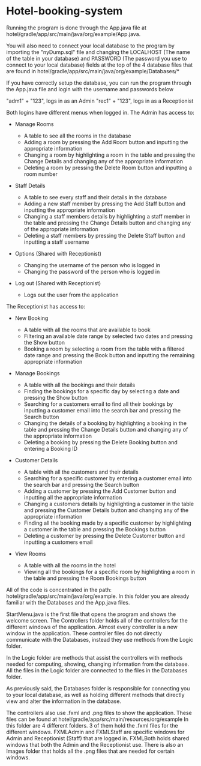 # Hotel-booking-system
Running the program is done through the App.java file at hotel/gradle/app/src/main/java/org/example/App.java.

You will also need to connect your local database to the program by importing the "nyDump.sql" file and changing the LOCALHOST (The name of the table in your database) and PASSWORD (The password you use to connect to your local database) fields at the top of the 4 database files that are found in hotel/gradle/app/src/main/java/org/example/Databases/*

If you have correctly setup the database, you can run the program through the App.java file and login with the username and passwords below

"adm1" + "123", logs in as an Admin
"rec1" + "123", logs in as a Receptionist

Both logins have different menus when logged in. 
The Admin has access to:
- Manage Rooms
    * A table to see all the rooms in the database
    * Adding a room by pressing the Add Room button and  inputting the appropriate information
    * Changing a room by highlighting a room in the table and pressing the Change Details and changing any of the appropriate information
    * Deleting a room by pressing the Delete Room button and inputting a room number

- Staff Details
    * A table to see every staff and their details in the database
    * Adding a new staff member by pressing the Add Staff button and inputting the appropriate information
    * Changing a staff members details by highlighting a staff member in the table and pressing the Change Details button and changing any of the appropriate information
    * Deleting a staff members by pressing the Delete Staff button and inputting a staff username

- Options (Shared with Receptionist)
    * Changing the username of the person who is logged in
    * Changing the password of the person who is logged in

- Log out (Shared with Receptionist)
    * Logs out the user from the application

The Receptionist has access to:
- New Booking
    * A table with all the rooms that are available to book
    * Filtering an available date range by selected two dates and pressing the Show button
    * Booking a room by selecting a room from the table with a filtered date range and pressing the Book button and inputting the remaining appropriate information

- Manage Bookings
    * A table with all the bookings and their details
    * Finding the bookings for a specific day by selecting a date and pressing the Show button
    * Searching for a customers email to find all their bookings by inputting a customer email into the search bar and pressing the Search button
    * Changing the details of a booking by highlighting a booking in the table and pressing the Change Details button and changing any of the appropriate information
    * Deleting a booking by pressing the Delete Booking button and entering a Booking ID

- Customer Details
    * A table with all the customers and their details
    * Searching for a specific customer by entering a customer email into the search bar and pressing the Search button
    * Adding a customer by pressing the Add Customer button and inputting all the appropriate information
    * Changing a customers details by highlighting a customer in the table and pressing the Customer Details button and changing any of the appropriate information
    * Finding all the booking made by a specific customer by highlighting a customer in the table and pressing the Bookings button
    * Deleting a customer by pressing the Delete Customer button and inputting a customers email

- View Rooms
    * A table with all the rooms in the hotel
    * Viewing all the bookings for a specific room by highlighting a room in the table and pressing the Room Bookings button


All of the code is concentrated in the path: hotel/gradle/app/src/main/java/org/example. In this folder you are already familiar with the Databases and the App.java files.

StartMenu.java is the first file that opens the program and shows the welcome screen.
The Controllers folder holds all of the controllers for the different windows of the application. Almost every controller is a new window in the application. These controller files do not directly communicate with the Databases, instead they use methods from the Logic folder.

In the Logic folder are methods that assist the controllers with methods needed for computing, showing, changing information from the database. All the files in the Logic folder are connected to the files in the Databases folder.

As previously said, the Databases folder is responsible for connecting you to your local database, as well as holding different methods that directly view and alter the information in the database. 

The controllers also use .fxml and .png files to show the application. These files can be found at hotel/gradle/app/src/main/resources/org/example
In this folder are 4 different folders. 3 of them hold the .fxml files for the different windows. FXMLAdmin and FXMLStaff are specific windows for Admin and Receptionist (Staff) that are logged in. FXMLBoth holds shared windows that both the Admin and the Receptionist use.
There is also an Images folder that holds all the .png files that are needed for certain windows.